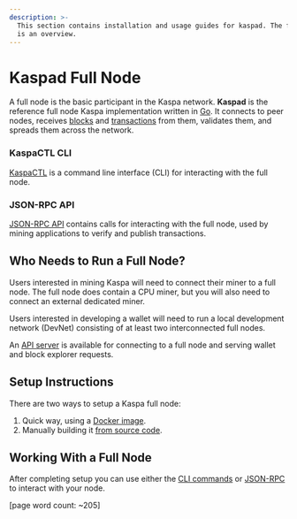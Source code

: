 ```yaml
---
description: >-
  This section contains installation and usage guides for kaspad. The following
  is an overview.
---
```


# Kaspad Full Node

A full node is the basic participant in the Kaspa network. **Kaspad** is the reference full node Kaspa implementation written in [Go](https://golang.org/). It connects to peer nodes, receives [blocks](../../glossary.md#block) and [transactions](../../glossary.md#transaction) from them, validates them, and spreads them across the network.

### KaspaCTL CLI

[KaspaCTL](usage/cli.md) is a command line interface \(CLI\) for interacting with the full node.

### JSON-RPC API

[JSON-RPC API](usage/rpc-api/) contains calls for interacting with the full node, used by mining applications to verify and publish transactions.

## Who Needs to Run a Full Node?

Users interested in mining Kaspa will need to connect their miner to a full node. The full node does contain a CPU miner, but you will also need to connect an external dedicated miner.

Users interested in developing a wallet will need to run a local development network \(DevNet\) consisting of at least two interconnected full nodes. 

An [API server](../kasparov-api-server/) is available for connecting to a full node and serving wallet and block explorer requests.

## Setup Instructions

There are two ways to setup a Kaspa full node:

1. Quick way, using a [Docker image]().
2. Manually building it [from source code](installation/build-from-source.md).

## Working With a Full Node

After completing setup you can use either the [CLI commands](usage/cli.md) or [JSON-RPC](usage/rpc-api/) to interact with your node.

\[page word count: ~205\]





